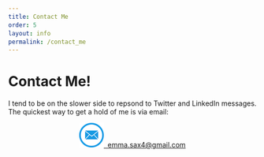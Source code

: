 ```yaml
---
title: Contact Me
order: 5
layout: info
permalink: /contact_me
---
```


# Contact Me!

I tend to be on the slower side to repsond to Twitter and LinkedIn messages. The quickest way to get a hold of me is via email:

<div align="center">
  <a href="mailto:emma.sax4@gmail.com" class="myButton"><img src="resources/logos/email.png">&nbsp;&nbsp;emma.sax4@gmail.com</a>
</div>
